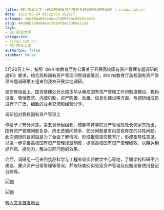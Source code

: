 ```yaml
---
title: 四川农业大学->省高校国有资产管理专题调研组来校调研 | sicau.com.cn
date: 2022-05-24 01:22:03.352977
urlname: 44d88bab0ab4eac7d99f0ac93b9e1c65
slug: 44d88bab0ab4eac7d99f0ac93b9e1c65
tags: 
- 四川农业大学
categories:
- sicau.com.cn
- 四川农业大学
authorbox: false
sidebar: false
---
```

5月20日上午，按照《四川省教育厅办公室关于开展高校国有资产管理专题调研的通知》要求，结合高校国有资产管理问卷调查情况，四川省教育厅高校国有资产管理专题调研第五组来到我校开展实地调研。

调研座谈会上，国资基建处处长周玉华从我校国有资产管理工作的制度建设、机构设置、管理模式、内控机制，资产购置、处置、信息化建设等方面，与调研组成员进行了广泛、细致的业务交流和经验分享。

调研组对我校国有资产管理工
<!--more-->
作给予了充分肯定。第五调研组组长、成都体育学院资产管理处处长何家东指出，国有资产管理问题复杂，历史遗留问题多，部分问题是省内高校存在的共性问题。此次调研的目的就是为了全面了解情况，形成报告提交教育厅，形成指导性意见，以进一步完善高校国有资产管理规章制度，提高高校国有资产管理绩效，以期达到抓作风、提能力，解决实际问题的效果。

会后，调研组一行来到食品科学与工程省级实验教学中心等地，了解学校科研平台建设、重点资产日常管理等情况，并现场查阅实验室资产管理及设施设备使用登记台账等。

![图](https://news.sicau.edu.cn/__local/D/E0/32/D99D7DAC8325353AC7F6DA76895_1DBFA071_9BDC3.png)

![图](https://news.sicau.edu.cn/__local/3/99/4B/326F55A3528F9B0C30CF0124B2C_56C2C23C_CFB93.png)

[转入文章首发地址](https://news.sicau.edu.cn/info/1078/67898.htm)